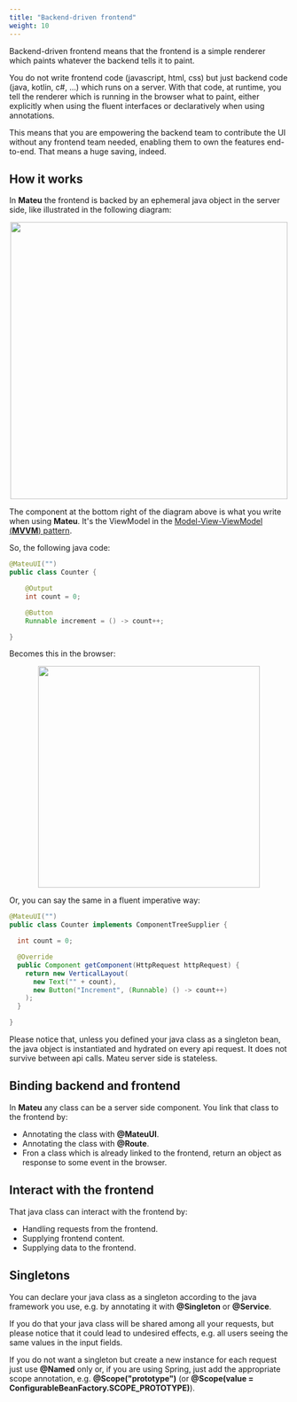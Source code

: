 ```yaml
---
title: "Backend-driven frontend"
weight: 10
---
```


Backend-driven frontend means that the frontend is a simple renderer which paints whatever the backend tells it to paint.

You do not write frontend code (javascript, html, css) but just backend code (java, kotlin, c#, ...) which runs on a server.
With that code, at runtime, you tell the renderer which is running in the browser what to paint, either explicitly when 
using the fluent interfaces or declaratively when using annotations.

This means that you are empowering the backend team to contribute the UI without any frontend team needed, enabling them to own 
the features end-to-end. That means a huge saving, indeed.

## How it works

In **Mateu** the frontend is backed by an ephemeral java object in the server side, like illustrated in the following diagram:

<p align="center"><img src="../../../images/arch-overall-4.svg" width="500"/></p>

The component at the bottom right of the diagram above is what you write when using **Mateu**. It's the ViewModel in 
the [Model-View-ViewModel (**MVVM**) pattern](https://martinfowler.com/eaaDev/PresentationModel.html).

So, the following java code:

```java
@MateuUI("")
public class Counter {

    @Output
    int count = 0;

    @Button
    Runnable increment = () -> count++;

}
```

Becomes this in the browser:

<p align="center"><img src="../../../images/counter.png" width="400"/></p>

Or, you can say the same in a fluent imperative way:

```java
@MateuUI("")
public class Counter implements ComponentTreeSupplier {

  int count = 0;

  @Override
  public Component getComponent(HttpRequest httpRequest) {
    return new VerticalLayout(
      new Text("" + count),
      new Button("Increment", (Runnable) () -> count++)
    );
  }

}
```

Please notice that, unless you defined your java class as a singleton bean, the java object is instantiated and hydrated
on every api request. It does not survive between api calls. Mateu server side is stateless.

## Binding backend and frontend

In **Mateu** any class can be a server side component. You link that class to the frontend by:

- Annotating the class with **@MateuUI**.
- Annotating the class with **@Route**.
- Fron a class which is already linked to the frontend, return an object as response to some event in the browser.

## Interact with the frontend

That java class can interact with the frontend by:

- Handling requests from the frontend.
- Supplying frontend content.
- Supplying data to the frontend.

## Singletons

You can declare your java class as a singleton according to the java framework you use, e.g. by annotating it with 
**@Singleton** or **@Service**.

If you do that your java class will be shared among all your requests, but please notice that it could lead to undesired
effects, e.g. all users seeing the same values in the input fields.

If you do not want a singleton but create a new instance for each request just use **@Named** only or, if you are using 
Spring, just add the appropriate scope annotation, e.g. **@Scope("prototype")** (or **@Scope(value = ConfigurableBeanFactory.SCOPE_PROTOTYPE)**). 
